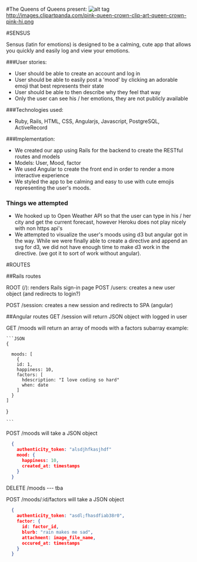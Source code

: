 #The Queens of Queens present:
![alt tag](http://images.clipartpanda.com/pink-queen-crown-clip-art-queen-crown-pink-hi.png)
http://images.clipartpanda.com/pink-queen-crown-clip-art-queen-crown-pink-hi.png

#SENSUS

 Sensus (latin for emotions) is designed to be a calming, cute app that allows you quickly and easily log and view your emotions.

###User stories:

- User should be able to create an account and log in
- User should be able to easily post a 'mood' by clicking an adorable emoji that best represents their state
- User should be able to then describe why they feel that way
- Only the user can see his / her emotions, they are not publicly available


###Technologies used:
- Ruby, Rails, HTML, CSS, Angularjs, Javascript, PostgreSQL, ActiveRecord

###Implementation:
- We created our app using Rails for the backend to create the RESTful routes and models
- Models: User, Mood, factor
- We used Angular to create the front end in order to render a more interactive experience
- We styled the app to be calming and easy to use with cute emojis representing the user's moods.


### Things we attempted
- We hooked up to Open Weather API so that the user can type in his / her city and get the current forecast, however Heroku does not play nicely with non https api's
- We attempted to visualize the user's moods using d3 but angular got in the way. While we were finally able to create a directive and append an svg for d3, we did not have enough time to make d3 work in the directive. (we got it to sort of work without angular).


#ROUTES

##Rails routes

ROOT (/): renders Rails sign-in page
POST /users: creates a new user object (and redirects to login?)

POST /session: creates a new session and redirects to SPA (angular)

##Angular routes
GET /session will return JSON object with logged in user

GET /moods will return an array of moods with a factors subarray
example:

    ```JSON
    {

      moods: [
        {
        id: 1,
        happiness: 10,
        factors: [
          hdescription: "I love coding so hard"
          when: date
        ]
      }
    ]
  }

    ```

POST /moods will take a JSON object
```json
  {
    authenticity_token: "alsdjhfkasjhdf"
    mood: {
      happiness: 10,
      created_at: timestamps
    }
  }
```

DELETE /moods --- tba

POST /moods/:id/factors will take a JSON object

```json
  {
    authenticity_token: "asdl;fhasdfiab38r0",
    factor: {
      id: factor_id,
      blurb: "rain makes me sad",
      attachment: image_file_name,
      occured_at: timestamps
    }
  }
```
